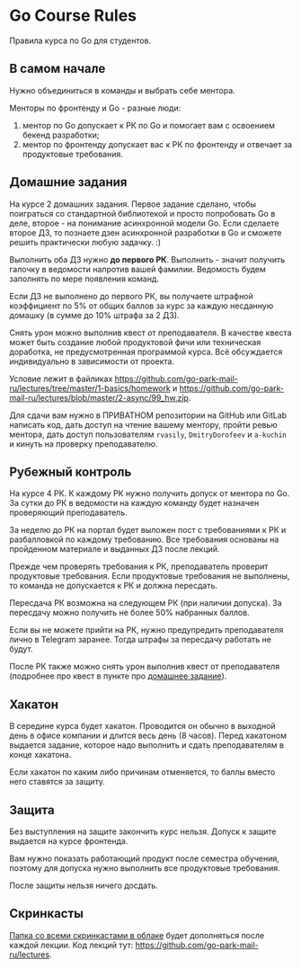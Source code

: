 # Go Course Rules

Правила курса по Go для студентов.

## В самом начале

Нужно объединиться в команды и выбрать себе ментора.

Менторы по фронтенду и Go - разные люди:

1. ментор по Go допускает к РК по Go и помогает вам с освоением бекенд разработки;
2. ментор по фронтенду допускает вас к РК по фронтенду и отвечает за продуктовые требования.

## Домашние задания

На курсе 2 домашних задания. Первое задание сделано, чтобы поиграться со стандартной библиотекой и просто попробовать Go
в деле, второе - на понимание асинхронной модели Go. Если сделаете второе ДЗ, то познаете дзен асинхронной разработки в
Go и сможете решить практически любую задачку. :)

Выполнить оба ДЗ нужно **до первого РК**. Выполнить - значит получить галочку в ведомости напротив вашей фамилии.
Ведомость будем заполнять по мере появления команд.

Если ДЗ не выполнено до первого РК, вы получаете штрафной коэффициент по 5% от общих баллов за курс за каждую несданную
домашку (в сумме до 10% штрафа за 2 ДЗ).

Снять урон можно выполнив квест от преподавателя. В качестве квеста может быть создание любой продуктовой фичи или
техническая доработка, не предусмотренная программой курса. Всё обсуждается индивидуально в зависимости от проекта.

Условие лежит в файликах
https://github.com/go-park-mail-ru/lectures/tree/master/1-basics/homework
и https://github.com/go-park-mail-ru/lectures/blob/master/2-async/99_hw.zip.

Для сдачи вам нужно в ПРИВАТНОМ репозитории на GitHub или GitLab написать код, дать доступ на чтение вашему ментору,
пройти ревью ментора, дать доступ пользователям `rvasily`, `DmitryDorofeev` и `a-kuchin` и кинуть на проверку
преподавателю.

## Рубежный контроль

На курсе 4 РК. К каждому РК нужно получить допуск от ментора по Go. За сутки до РК в ведомости на каждую команду будет
назначен проверяющий преподаватель.

За неделю до РК на портал будет выложен пост с требованиями к РК и разбалловкой по каждому требованию. Все требования
основаны на пройденном материале и выданных ДЗ после лекций.

Прежде чем проверять требования к РК, преподаватель проверит продуктовые требования. Если продуктовые требования не
выполнены, то команда не допускается к РК и должна пересдать.

Пересдача РК возможна на следующем РК (при наличии допуска). За пересдачу можно получить не более 50% набранных баллов.

Если вы не можете прийти на РК, нужно предупредить преподавателя лично в Telegram заранее. Тогда штрафы за пересдачу
работать не будут.

После РК также можно снять урон выполнив квест от преподавателя (подробнее про квест в пункте
про [домашнее задание](#Домашние-задания)).

## Хакатон

В середине курса будет хакатон. Проводится он обычно в выходной день в офисе компании и длится весь день (8 часов).
Перед хакатоном выдается задание, которое надо выполнить и сдать преподавателям в конце хакатона.

Если хакатон по каким либо причинам отменяется, то баллы вместо него ставятся за защиту.

## Защита

Без выступления на защите закончить курс нельзя. Допуск к защите выдается на курсе фронтенда.

Вам нужно показать работающий продукт после семестра обучения, поэтому для допуска нужно выполнить все продуктовые
требования.

После защиты нельзя ничего досдать.

## Скринкасты

[Папка со всеми скринкастами в облаке](https://cloud.mail.ru/public/G14S/U7eGZSYyZ/) будет дополняться после каждой
лекции. Код лекций тут: https://github.com/go-park-mail-ru/lectures.
